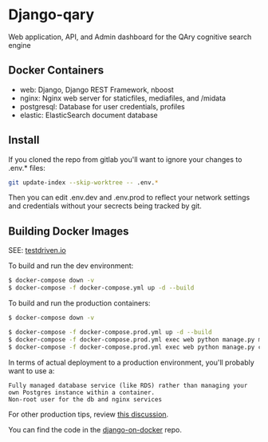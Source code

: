 # Django-qary

Web application, API, and Admin dashboard for the QAry cognitive search engine

## Docker Containers

- web: Django, Django REST Framework, nboost
- nginx: Nginx web server for staticfiles, mediafiles, and /midata 
- postgresql: Database for user credentials, profiles
- elastic: ElasticSearch document database

## Install

If you cloned the repo from gitlab you'll want to ignore your changes to .env.* files:

```bash
git update-index --skip-worktree -- .env.*
```

Then you can edit .env.dev and .env.prod to reflect your network settings and credentials without your secrects being tracked by git.


## Building Docker Images

SEE: [testdriven.io](https://testdriven.io/blog/dockerizing-django-with-postgres-gunicorn-and-nginx/)

To build and run the dev environment:

```bash
$ docker-compose down -v
$ docker-compose -f docker-compose.yml up -d --build
```



To build and run the production containers:

```bash
$ docker-compose down -v

$ docker-compose -f docker-compose.prod.yml up -d --build
$ docker-compose -f docker-compose.prod.yml exec web python manage.py migrate --noinput
$ docker-compose -f docker-compose.prod.yml exec web python manage.py collectstatic --no-input --clear
```

In terms of actual deployment to a production environment, you'll probably want to use a:

    Fully managed database service (like RDS) rather than managing your own Postgres instance within a container.
    Non-root user for the db and nginx services

For other production tips, review [this discussion](https://www.reddit.com/r/django/comments/bjgod8/dockerizing_django_with_postgres_gunicorn_and/).

You can find the code in the [django-on-docker](https://github.com/testdrivenio/django-on-docker) repo.
